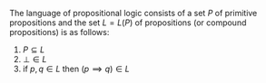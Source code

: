 The language of propositional logic consists of a set $P$ of primitive propositions and the set $L=L(P)$ of propositions (or compound propositions) is as follows:
1. $P\subseteq L$
2. $\bot\in L$
3. if $p,q\in L$ then $(p \implies q)\in L$

